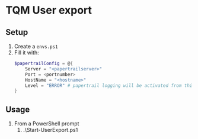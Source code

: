 # TQM User export

## Setup

1. Create a `envs.ps1`
1. Fill it with:
    ```PowerShell
    $papertrailConfig = @{
        Server = "<papertrailserver>"
        Port = <portnumber>
        HostName = "<hostname>"
        Level = "ERROR" # papertrail logging will be activated from this log level and up
    }
    ```

## Usage

1. From a PowerShell prompt
    1. .\Start-UserExport.ps1
